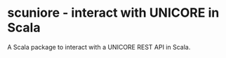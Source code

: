 # scuniore - interact with UNICORE in Scala

A Scala package to interact with a UNICORE REST API in Scala.


